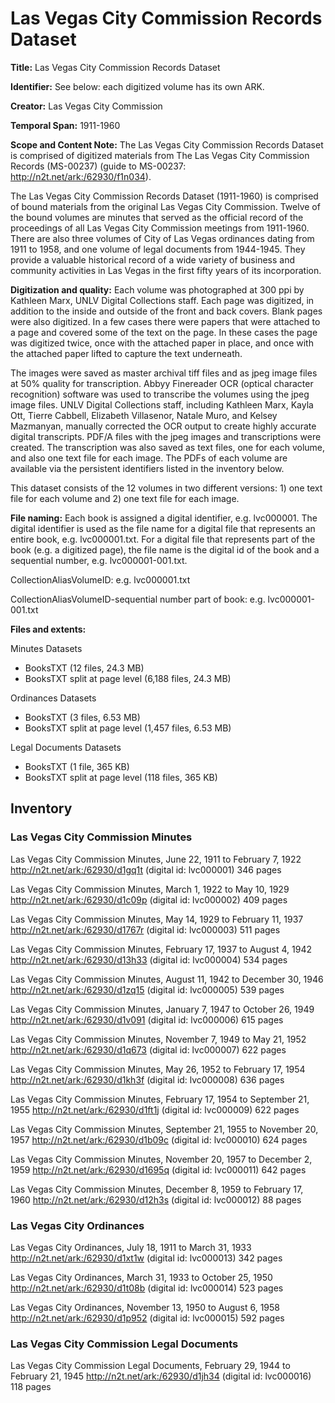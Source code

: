 # Las Vegas City Commission Records Dataset

**Title:** Las Vegas City Commission Records Dataset

**Identifier:** See below: each digitized volume has its own ARK.

**Creator:** Las Vegas City Commission 

**Temporal Span:** 1911-1960

**Scope and Content Note:** 
The Las Vegas City Commission Records Dataset is comprised of digitized materials from The Las Vegas City Commission Records (MS-00237) (guide to MS-00237: http://n2t.net/ark:/62930/f1n034).

The Las Vegas City Commission Records Dataset (1911-1960) is comprised of bound materials from the original Las Vegas City Commission. Twelve of the bound volumes are minutes that served as the official record of the proceedings of all Las Vegas City Commission meetings from 1911-1960. There are also three volumes of City of Las Vegas ordinances dating from 1911 to 1958, and one volume of legal documents from 1944-1945. They provide a valuable historical record of a wide variety of business and community activities in Las Vegas in the first fifty years of its incorporation.

**Digitization and quality:**
Each volume was photographed at 300 ppi by Kathleen Marx, UNLV Digital Collections staff. Each page was digitized, in addition to the inside and outside of the front and back covers. Blank pages were also digitized. In a few cases there were papers that were attached to a page and covered some of the text on the page. In these cases the page was digitized twice, once with the attached paper in place, and once with the attached paper lifted to capture the text underneath.

The images were saved as master archival tiff files and as jpeg image files at 50% quality for transcription. Abbyy Finereader OCR (optical character recognition) software was used to transcribe the volumes using the jpeg image files. UNLV Digital Collections staff, including Kathleen Marx, Kayla Ott, Tierre Cabbell, Elizabeth Villasenor, Natale Muro, and Kelsey Mazmanyan, manually corrected the OCR output to create highly accurate digital transcripts. PDF/A files with the jpeg images and transcriptions were created. The transcription was also saved as text files, one for each volume, and also one text file for each image. The PDFs of each volume are available via the persistent identifiers listed in the inventory below.

This dataset consists of the 12 volumes in two different versions: 1) one text file for each volume and 2) one text file for each image.

**File naming:** 
Each book is assigned a digital identifier, e.g. lvc000001. The digital identifier is used as the file name for a digital file that represents an entire book, e.g. lvc000001.txt. For a digital file that represents part of the book (e.g. a digitized page), the file name is the digital id of the book and a sequential number, e.g. lvc000001-001.txt.

CollectionAliasVolumeID: e.g. lvc000001.txt  

CollectionAliasVolumeID-sequential number part of book: e.g. lvc000001-001.txt

**Files and extents:**

Minutes Datasets

-	BooksTXT (12 files, 24.3 MB)
-	BooksTXT split at page level (6,188 files, 24.3 MB)

Ordinances Datasets

-	BooksTXT (3 files, 6.53 MB)
-	BooksTXT split at page level (1,457 files, 6.53 MB)

Legal Documents Datasets

-	BooksTXT (1 file, 365 KB)
-	BooksTXT split at page level (118 files, 365 KB)

## Inventory
### Las Vegas City Commission Minutes
Las Vegas City Commission Minutes, June 22, 1911 to February 7, 1922	http://n2t.net/ark:/62930/d1gq1t (digital id: lvc000001)
346 pages

Las Vegas City Commission Minutes, March 1, 1922 to May 10, 1929	http://n2t.net/ark:/62930/d1c09p (digital id: lvc000002)
409 pages

Las Vegas City Commission Minutes, May 14, 1929 to February 11, 1937	http://n2t.net/ark:/62930/d1767r (digital id: lvc000003)
511 pages

Las Vegas City Commission Minutes, February 17, 1937 to August 4, 1942	http://n2t.net/ark:/62930/d13h33 (digital id: lvc000004)
534 pages

Las Vegas City Commission Minutes, August 11, 1942 to December 30, 1946	http://n2t.net/ark:/62930/d1zq15 (digital id: lvc000005)
539 pages

Las Vegas City Commission Minutes, January 7, 1947 to October 26, 1949	http://n2t.net/ark:/62930/d1v091 (digital id: lvc000006)
615 pages

Las Vegas City Commission Minutes, November 7, 1949 to May 21, 1952	http://n2t.net/ark:/62930/d1q673 (digital id: lvc000007)
622 pages

Las Vegas City Commission Minutes, May 26, 1952 to February 17, 1954	http://n2t.net/ark:/62930/d1kh3f (digital id: lvc000008)
636 pages

Las Vegas City Commission Minutes, February 17, 1954 to September 21, 1955	http://n2t.net/ark:/62930/d1ft1j (digital id: lvc000009)
622 pages

Las Vegas City Commission Minutes, September 21, 1955 to November 20, 1957	http://n2t.net/ark:/62930/d1b09c (digital id: lvc000010)
624 pages

Las Vegas City Commission Minutes, November 20, 1957 to December 2, 1959	http://n2t.net/ark:/62930/d1695q (digital id: lvc000011)
642 pages

Las Vegas City Commission Minutes, December 8, 1959 to February 17, 1960	http://n2t.net/ark:/62930/d12h3s (digital id: lvc000012)
88 pages

### Las Vegas City Ordinances
Las Vegas City Ordinances, July 18, 1911 to March 31, 1933	http://n2t.net/ark:/62930/d1xt1w (digital id: lvc000013)
342 pages

Las Vegas City Ordinances, March 31, 1933 to October 25, 1950	http://n2t.net/ark:/62930/d1t08b (digital id: lvc000014)
523 pages

Las Vegas City Ordinances, November 13, 1950 to August 6, 1958	http://n2t.net/ark:/62930/d1p952 (digital id: lvc000015)
592 pages

### Las Vegas City Commission Legal Documents
Las Vegas City Commission Legal Documents, February 29, 1944 to February 21, 1945	http://n2t.net/ark:/62930/d1jh34 (digital id: lvc000016)
118 pages
